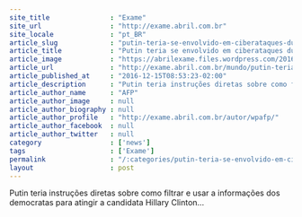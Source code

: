 ```yaml
---
site_title               : "Exame"
site_url                 : "http://exame.abril.com.br"
site_locale              : "pt_BR"
article_slug             : "putin-teria-se-envolvido-em-ciberataques-durante-eleicoes-nos-eua"
article_title            : "Putin teria se envolvido em ciberataques durante eleições nos EUA"
article_image            : "https://abrilexame.files.wordpress.com/2016/12/2016-12-13t103959z_1_lynxmpecbc0fi_rtroptp_4_russia-putin-scientists-e1481627452803.jpg?quality=70&strip=all&w=1024"
article_url              : "http://exame.abril.com.br/mundo/putin-teria-se-envolvido-em-ciberataques-durante-eleicoes-nos-eua/"
article_published_at     : "2016-12-15T08:53:23-02:00"
article_description      : "Putin teria instruções diretas sobre como filtrar e usar a informações dos democratas para atingir a candidata Hillary Clinton..."
article_author_name      : "AFP"
article_author_image     : null
article_author_biography : null
article_author_profile   : "http://exame.abril.com.br/autor/wpafp/"
article_author_facebook  : null
article_author_twitter   : null
category                 : ['news']
tags                     : ['Exame']
permalink                : "/:categories/putin-teria-se-envolvido-em-ciberataques-durante-eleicoes-nos-eua/"
layout                   : post
---
```


Putin teria instruções diretas sobre como filtrar e usar a informações dos democratas para atingir a candidata Hillary Clinton...
